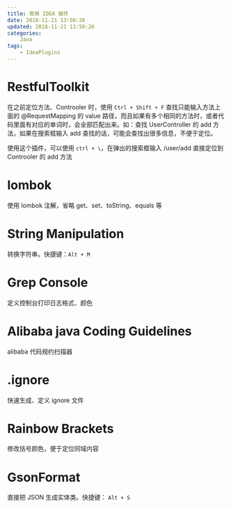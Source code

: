 ```yaml
---
title: 常用 IDEA 插件
date: 2018-11-21 13:50:26
updated: 2018-11-21 13:50:26
categories:
    Java
tags:
    - IdeaPlugins
---
```


# RestfulToolkit

在之前定位方法、Controoler 时，使用 `Ctrl + Shift + F` 查找只能输入方法上面的 @RequestMapping 的 value 路径，而且如果有多个相同的方法时，或者代码里面有对应的单词时，会全部匹配出来。如：查找 UserController 的 add 方法，如果在搜索框输入 add 查找的话，可能会查找出很多信息，不便于定位。
<!-- more -->
使用这个插件，可以使用 `ctrl + \`，在弹出的搜索框输入 /user/add 直接定位到 Controoler 的 add 方法

# lombok

使用 lombok 注解，省略 get、set、toString、equals 等

# String Manipulation

转换字符串。快捷键：`Alt + M`

# Grep Console

定义控制台打印日志格式、颜色

# Alibaba java Coding Guidelines

alibaba 代码规约扫描器

# .ignore

快速生成、定义 ignore 文件

# Rainbow Brackets

修改括号颜色，便于定位同域内容

# GsonFormat

直接把 JSON 生成实体类。快捷键： `Alt + S`
